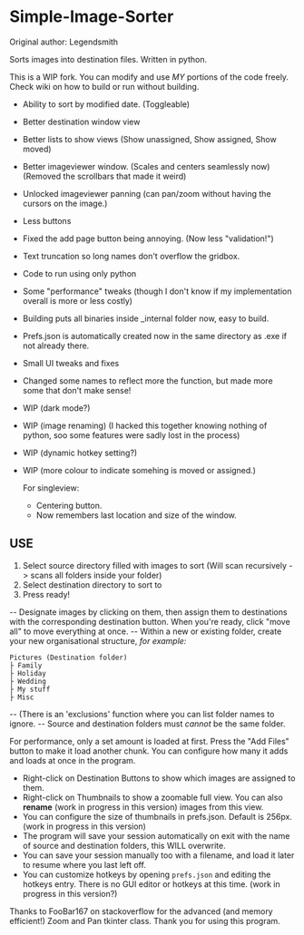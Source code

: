 # Simple-Image-Sorter
Original author: Legendsmith

Sorts images into destination files. Written in python.

This is a WIP fork. You can modify and use *MY* portions of the code freely. Check wiki on how to build or run without building.
- Ability to sort by modified date. (Toggleable)
- Better destination window view
- Better lists to show views (Show unassigned, Show assigned, Show moved)
- Better imageviewer window. (Scales and centers seamlessly now) (Removed the scrollbars that made it weird)
- Unlocked imageviewer panning (can pan/zoom without having the cursors on the image.)
- Less buttons
- Fixed the add page button being annoying. (Now less "validation!")
- Text truncation so long names don't overflow the gridbox.
- Code to run using only python
- Some "performance" tweaks (though I don't know if my implementation overall is more or less costly)
- Building puts all binaries inside _internal folder now, easy to build.
- Prefs.json is automatically created now in the same directory as .exe if not already there.
- Small UI tweaks and fixes
- Changed some names to reflect more the function, but made more some that don't make sense!
- WIP (dark mode?)
- WIP (image renaming) (I hacked this together knowing nothing of python, soo some features were sadly lost in the process)
- WIP (dynamic hotkey setting?)
- WIP (more colour to indicate somehing is moved or assigned.)

  For singleview:
  - Centering button.
  - Now remembers last location and size of the window.

## USE
1. Select source directory filled with images to sort (Will scan recursively -> scans all folders inside your folder)
2. Select destination directory to sort to
3. Press ready!

-- Designate images by clicking on them, then assign them to destinations with the corresponding destination button. When you're ready, click "move all" to move everything at once.
-- Within a new or existing folder, create your new organisational structure, _for example:_

```
Pictures (Destination folder)
├ Family
├ Holiday
├ Wedding
├ My stuff
├ Misc
```

-- (There is an 'exclusions' function where you can list folder names to ignore.
-- Source and destination folders must *cannot* be the same folder.


For performance, only a set amount is loaded at first. Press the "Add Files" button to make it load another chunk. You can configure how many it adds and loads at once in the program.
- Right-click on Destination Buttons to show which images are assigned to them.
- Right-click on Thumbnails to show a zoomable full view. You can also **rename** (work in progress in this version) images from this view.
- You can configure the size of thumbnails in prefs.json. Default is 256px. (work in progress in this version)
- The program will save your session automatically on exit with the name of source and destination folders, this WILL overwrite.
- You can save your session manually too with a filename, and load it later to resume where you last left off.
- You can customize hotkeys by opening `prefs.json` and editing the hotkeys entry. There is no GUI editor or hotkeys at this time. (work in progress in this version?)

Thanks to FooBar167 on stackoverflow for the advanced (and memory efficient!) Zoom and Pan tkinter class. Thank you for using this program.
